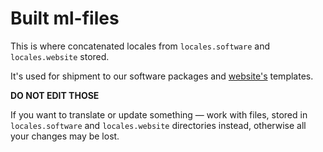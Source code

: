 # Built ml-files

This is where concatenated locales from `locales.software` and `locales.website` stored.

It's used for shipment to our software packages and [website's](http://cfos.de) templates.

**DO NOT EDIT THOSE**

If you want to translate or update something — work with files, stored in `locales.software` and `locales.website` directories instead, otherwise all your changes may be lost.